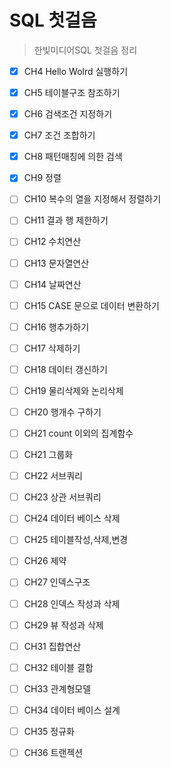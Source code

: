 # SQL 첫걸음

> 한빛미디어SQL 첫걸음 정리
>

- [x] CH4 Hello Wolrd 실행하기
- [x] CH5 테이블구조 참조하기
- [x] CH6 검색조건 지정하기
- [x] CH7 조건 조합하기
- [x] CH8 패턴매칭에 의한 검색
- [x] CH9 정렬
- [ ] CH10 복수의 열을 지정해서 정렬하기
- [ ] CH11 결과 행 제한하기 
- [ ] CH12 수치연산 
- [ ] CH13 문자열연산 
- [ ] CH14 날짜연산 
- [ ] CH15 CASE 문으로 데이터 변환하기 
- [ ] CH16 행추가하기 
- [ ] CH17 삭제하기 
- [ ] CH18 데이터 갱신하기
- [ ] CH19 물리삭제와 논리삭제
- [ ] CH20 행개수 구하기
- [ ] CH21 count 이외의 집계함수
- [ ] CH21 그룹화
- [ ] CH22 서브쿼리
- [ ] CH23 상관 서브쿼리
- [ ] CH24 데이터 베이스 삭제
- [ ] CH25 테이블작성,삭제,변경
- [ ] CH26 제약
- [ ] CH27 인덱스구조
- [ ] CH28 인덱스 작성과 삭제
- [ ] CH29 뷰 작성과 삭제
- [ ] CH31 집합연산
- [ ] CH32 테이블 결합
- [ ] CH33 관계형모델
- [ ] CH34 데이터 베이스 설계
- [ ] CH35 정규화
- [ ] CH36 트랜젝션

